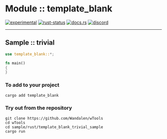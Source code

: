 # Module :: template_blank
[![experimental](https://img.shields.io/badge/stability-experimental-orange.svg)](https://github.com/emersion/stability-badges#experimental) [![rust-status](https://github.com/Wandalen/wTools/actions/workflows/ModuleTemplateBlankPush.yml/badge.svg)](https://github.com/Wandalen/wTools/actions/workflows/ModuleTemplateBlankPush.yml) [![docs.rs](https://img.shields.io/docsrs/template_blank?color=e3e8f0&logo=docs.rs)](https://docs.rs/template_blank) [![discord](https://img.shields.io/discord/872391416519737405?color=eee&logo=discord&logoColor=eee&label=discuss)](https://discord.gg/JwTG6d2b)

___

## Sample  :: trivial

```rust
use template_blank::*;

fn main()
{
}
```

### To add to your project

```bash
cargo add template_blank
```

### Try out from the repository

``` shell test
git clone https://github.com/Wandalen/wTools
cd wTools
cd sample/rust/template_blank_trivial_sample
cargo run
```
